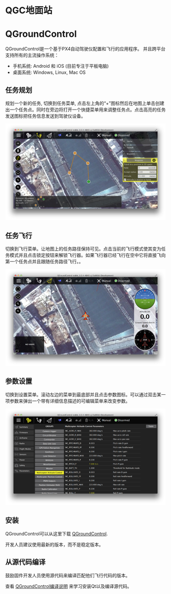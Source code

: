 # QGC地面站

# QGroundControl

QGroundControl是一个基于PX4自动驾驶仪配置和飞行的应用程序。 并且跨平台支持所有的主流操作系统：

- 手机系统: Android 和 iOS (目前专注于平板电脑)
- 桌面系统: Windows, Linux, Mac OS

## 任务规划

规划一个新的任务, 切换到任务菜单, 点击左上角的“+”图标然后在地图上单击创建出一个任务点。同时在旁边将打开一个快捷菜单用来调整任务点。点击高亮的任务发送图标把任务信息发送到驾驶仪设备。

![planning](../pictures/gcs/planning-mission.png)

## 任务飞行

切换到飞行菜单。让地图上的任务路径保持可见。点击当前的飞行模式使其变为任务模式并且点击锁定按钮来解锁飞行器。如果飞行器已经飞行在空中它将直接飞向第一个任务点并且跟随任务路径飞行。。

 ![plan](../pictures/gcs/flying-mission.png)

## 参数设置

切换到设置菜单。滚动左边的菜单到最底部并且点击参数图标。可以通过双击某一项参数来弹出一个带有详细信息描述的可编辑菜单来改变参数。

![parameters](../pictures/gcs/setting-parameter.png)
## 安装

QGroundControl可以从这里下载 [QGroundControl](http://qgroundcontrol.org/downloads).

<aside class="tip">
开发人员建议使用最新的版本，而不是稳定版本。
</aside>

## 从源代码编译

鼓励固件开发人员使用源代码来编译匹配他们飞行代码的版本。

查看 [QGroundControl编译说明](https://github.com/mavlink/qgroundcontrol#obtaining-source-code) 来学习安装Qt以及编译源代码。
